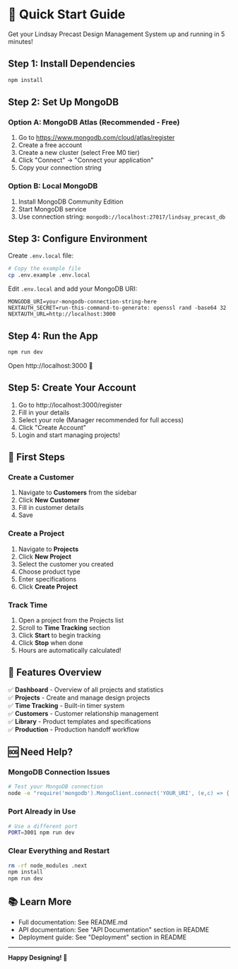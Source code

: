 # 🚀 Quick Start Guide

Get your Lindsay Precast Design Management System up and running in 5 minutes!

## Step 1: Install Dependencies

```bash
npm install
```

## Step 2: Set Up MongoDB

### Option A: MongoDB Atlas (Recommended - Free)

1. Go to https://www.mongodb.com/cloud/atlas/register
2. Create a free account
3. Create a new cluster (select Free M0 tier)
4. Click "Connect" → "Connect your application"
5. Copy your connection string

### Option B: Local MongoDB

1. Install MongoDB Community Edition
2. Start MongoDB service
3. Use connection string: `mongodb://localhost:27017/lindsay_precast_db`

## Step 3: Configure Environment

Create `.env.local` file:

```bash
# Copy the example file
cp .env.example .env.local
```

Edit `.env.local` and add your MongoDB URI:

```env
MONGODB_URI=your-mongodb-connection-string-here
NEXTAUTH_SECRET=run-this-command-to-generate: openssl rand -base64 32
NEXTAUTH_URL=http://localhost:3000
```

## Step 4: Run the App

```bash
npm run dev
```

Open http://localhost:3000 🎉

## Step 5: Create Your Account

1. Go to http://localhost:3000/register
2. Fill in your details
3. Select your role (Manager recommended for full access)
4. Click "Create Account"
5. Login and start managing projects!

## 🎯 First Steps

### Create a Customer

1. Navigate to **Customers** from the sidebar
2. Click **New Customer**
3. Fill in customer details
4. Save

### Create a Project

1. Navigate to **Projects**
2. Click **New Project**
3. Select the customer you created
4. Choose product type
5. Enter specifications
6. Click **Create Project**

### Track Time

1. Open a project from the Projects list
2. Scroll to **Time Tracking** section
3. Click **Start** to begin tracking
4. Click **Stop** when done
5. Hours are automatically calculated!

## 🎨 Features Overview

✅ **Dashboard** - Overview of all projects and statistics  
✅ **Projects** - Create and manage design projects  
✅ **Time Tracking** - Built-in timer system  
✅ **Customers** - Customer relationship management  
✅ **Library** - Product templates and specifications  
✅ **Production** - Production handoff workflow  

## 🆘 Need Help?

### MongoDB Connection Issues

```bash
# Test your MongoDB connection
node -e "require('mongodb').MongoClient.connect('YOUR_URI', (e,c) => { console.log(e ? 'Error: ' + e : 'Connected!'); c?.close(); })"
```

### Port Already in Use

```bash
# Use a different port
PORT=3001 npm run dev
```

### Clear Everything and Restart

```bash
rm -rf node_modules .next
npm install
npm run dev
```

## 📚 Learn More

- Full documentation: See README.md
- API documentation: See "API Documentation" section in README
- Deployment guide: See "Deployment" section in README

---

**Happy Designing! 🎨**

